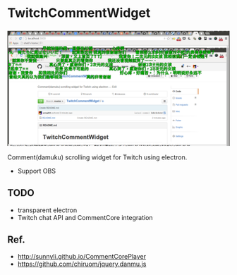 # TwitchCommentWidget

![](art/screenshot.png)

Comment(damuku) scrolling widget for Twitch using electron.

* Support OBS

## TODO

* transparent electron
* Twitch chat API and CommentCore integration

## Ref.

* http://sunnyli.github.io/CommentCorePlayer
* https://github.com/chiruom/jquery.danmu.js
